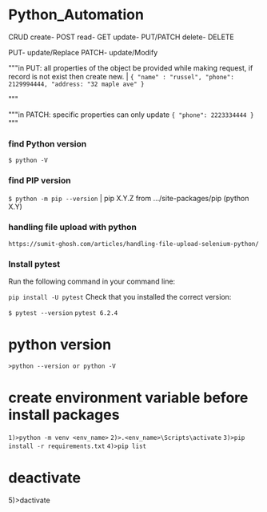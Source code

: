 # Python_Automation
CRUD
create- POST
read- GET
update- PUT/PATCH
delete- DELETE

PUT- update/Replace
PATCH- update/Modify

"""in PUT: all properties of the object be provided while making request, if record is not exist then create new. |
`{
    "name" : "russel",
    "phone": 2129994444,
    "address: "32 maple ave"
}`

"""

"""in PATCH: specific properties can only update
`{
    "phone": 2223334444
}`
"""

### find Python version
`$ python -V`

### find PIP version
`$ python -m pip --version` | pip X.Y.Z from .../site-packages/pip (python X.Y)

### handling file upload with python
`https://sumit-ghosh.com/articles/handling-file-upload-selenium-python/`

### Install pytest
Run the following command in your command line:

`pip install -U pytest`
Check that you installed the correct version:

`$ pytest --version`
`pytest 6.2.4`

# python version
`>python --version or python -V`

# create environment variable before install packages
`1)>python -m venv <env_name>`
`2)>.<env_name>\Scripts\activate`
`3)>pip install -r requirements.txt`
`4)>pip list`

# deactivate
5)>dactivate




